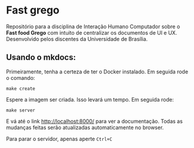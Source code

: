 # Fast grego
Repositório para a disciplina de Interação Humano Computador sobre o **Fast food Grego** com intuito de centralizar os documentos de UI e UX.
Desenvolvido pelos discentes da Universidade de Brasília. 

## Usando o mkdocs:

Primeiramente, tenha a certeza de ter o Docker instalado. Em seguida rode o comando:

```
make create 
```
Espere a imagem ser criada. Isso levará um tempo. Em seguida rode:

```
make server
```

E vá até o link [http://localhost:8000/](http://localhost:8000/) para ver a documentação. Todas as mudanças feitas serão atualizadas automaticamente no browser.

Para parar o servidor, apenas aperte `Ctrl+C`
